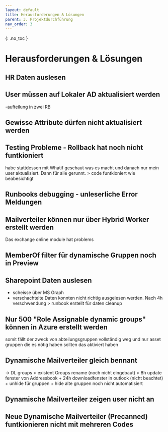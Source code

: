```yaml
---
layout: default
title: Herausforderungen & Lösungen
parent: 3. Projektdurchführung
nav_order: 3
---
```


{: .no_toc }

#  Herausforderungen & Lösungen

## HR Daten auslesen

## User müssen auf Lokaler AD aktualisiert werden
-aufteilung in zwei RB

## Gewisse Attribute dürfen nicht aktualisiert werden

## Testing Probleme - Rollback hat noch nicht funtkioniert
habe stattdessen mit Whatif geschaut was es macht und danach nur mein user aktualisiert.
Dann für alle gerunnt. > code funtkioniert wie beabesichtigt

## Runbooks debugging - unleserliche Error Meldungen

## Mailverteiler können nur über Hybrid Worker erstellt werden

Das exchange online module hat problems

## MemberOf filter für dynamische Gruppen noch in Preview

## Sharepoint Daten auslesen
- scheisse über MS Graph
- verschachtelte Daten konnten nicht richtig ausgelesen werden. Nach 4h verschwendung > runbook erstellt für daten cleanup


## Nur 500 "Role Assignable dynamic groups" können in Azure erstellt werden
somit fällt der zweck von abteilungsgruppen vollständig weg und nur asset gruppen die es nötig haben sollten das aktiviert haben

## Dynamische Mailverteiler gleich bennant
-> DL groups > existent Groups rename (noch nicht eingebaut) > 8h update fenster von Addressbook + 24h downloadfenster in outlook (nicht beachtet) + unhide für gruppen + hide alte gruppen noch nicht automatisiert

## Dynamische Mailverteiler zeigen user nicht an

## Neue Dynamische Mailverteiler (Precanned) funtkionieren nicht mit mehreren Codes

